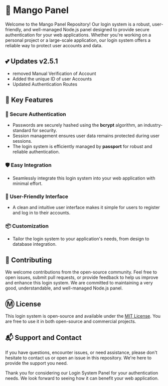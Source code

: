# 🥭 Mango Panel

Welcome to the Mango Panel Repository! Our login system is a robust, user-friendly, and well-managed Node.js panel designed to provide secure authentication for your web applications. Whether you're working on a personal project or a large-scale application, our login system offers a reliable way to protect user accounts and data.

## 💕 Updates v2.5.1 
- removed Manual Verification of Account
- Added the unique ID of user Accounts
- Updated Authentication Routes
  
## 🎊 Key Features

### 🔐 Secure Authentication
- Passwords are securely hashed using the **bcrypt** algorithm, an industry-standard for security.
- Session management ensures user data remains protected during user sessions.
- The login system is efficiently managed by **passport** for robust and reliable authentication.

### 🛡 Easy Integration
- Seamlessly integrate this login system into your web application with minimal effort.

### 📨 User-Friendly Interface
- A clean and intuitive user interface makes it simple for users to register and log in to their accounts.

### 📦 Customization
- Tailor the login system to your application's needs, from design to database integration.

## 🚸 Contributing

We welcome contributions from the open-source community. Feel free to open issues, submit pull requests, or provide feedback to help us improve and enhance this login system. We are committed to maintaining a very good, understandable, and well-managed Node.js panel.

## Ⓜ️ License

This login system is open-source and available under the [MIT License](https://github.com/asharnotfounds/mango-panel/blob/main/LICENSE). You are free to use it in both open-source and commercial projects.

## 📬 Support and Contact

If you have questions, encounter issues, or need assistance, please don't hesitate to contact us or open an issue in this repository. We're here to provide the support you need.

Thank you for considering our Login System Panel for your authentication needs. We look forward to seeing how it can benefit your web application.
